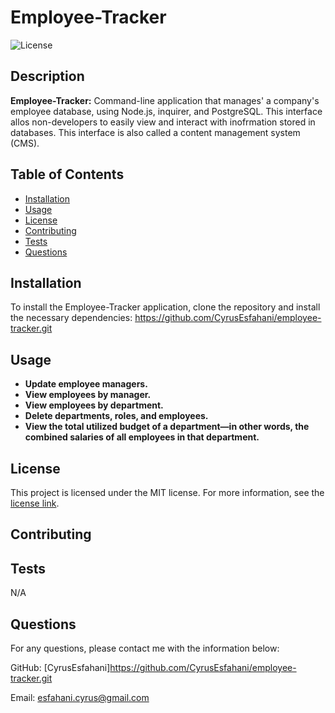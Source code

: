 # Employee-Tracker

![License](https://img.shields.io/badge/license-MIT-blue.svg)

## Description

**Employee-Tracker:** Command-line application that manages' a company's employee database, using Node.js, inquirer, and PostgreSQL. This interface allos non-developers to easily view and interact with inofrmation stored in databases. This interface is also called a content management system (CMS).

## Table of Contents

- [Installation](#installation)
- [Usage](#usage)
- [License](#license)
- [Contributing](#contributing)
- [Tests](#tests)
- [Questions](#questions)

## Installation

To install the Employee-Tracker application, clone the repository and install the necessary dependencies:
https://github.com/CyrusEsfahani/employee-tracker.git

## Usage

- **Update employee managers.**
- **View employees by manager.**
- **View employees by department.**
- **Delete departments, roles, and employees.**
- **View the total utilized budget of a department—in other words, the combined salaries of all employees in that department.**

## License

This project is licensed under the MIT license. For more information, see the [license link](https://opensource.org/licenses/MIT).

## Contributing

## Tests

N/A

## Questions

For any questions, please contact me with the information below:

GitHub: [CyrusEsfahani]https://github.com/CyrusEsfahani/employee-tracker.git

Email: esfahani.cyrus@gmail.com
